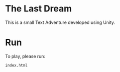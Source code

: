 # The Last Dream
This is a small Text Adventure developed using Unity.

# Run
To play, please run:
```
index.html
```
